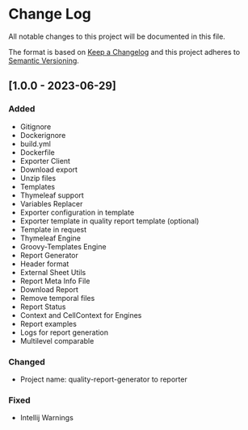 # Change Log
All notable changes to this project will be documented in this file.

The format is based on [Keep a Changelog](http://keepachangelog.com/)
and this project adheres to [Semantic Versioning](http://semver.org/).

## [1.0.0 - 2023-06-29]
### Added
- Gitignore
- Dockerignore
- build.yml
- Dockerfile
- Exporter Client
- Download export
- Unzip files
- Templates
- Thymeleaf support
- Variables Replacer
- Exporter configuration in template
- Exporter template in quality report template (optional)
- Template in request
- Thymeleaf Engine
- Groovy-Templates Engine
- Report Generator
- Header format
- External Sheet Utils
- Report Meta Info File 
- Download Report
- Remove temporal files
- Report Status
- Context and CellContext for Engines
- Report examples
- Logs for report generation
- Multilevel comparable


### Changed
- Project name: quality-report-generator to reporter

### Fixed
- Intellij Warnings
